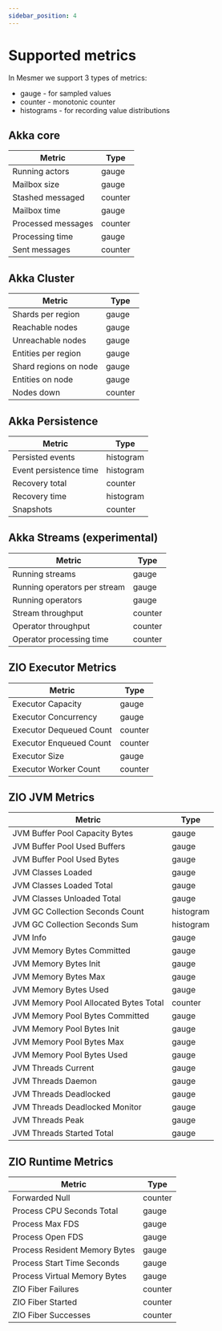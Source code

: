 ```yaml
---
sidebar_position: 4
---
```


# Supported metrics

In Mesmer we support 3 types of metrics:

* gauge - for sampled values
* counter - monotonic counter
* histograms - for recording value distributions

## Akka core

| Metric             | Type    |
|--------------------|---------|
| Running actors     | gauge   |
| Mailbox size       | gauge   |
| Stashed messaged   | counter |
| Mailbox time       | gauge   |
| Processed messages | counter |
| Processing time    | gauge   |
| Sent messages      | counter |

## Akka Cluster

| Metric                | Type    |
|-----------------------|---------|
| Shards per region     | gauge   |
| Reachable nodes       | gauge   |
| Unreachable nodes     | gauge   |
| Entities per region   | gauge   |
| Shard regions on node | gauge   |
| Entities on node      | gauge   |
| Nodes down            | counter |

## Akka Persistence

| Metric                 | Type      |
|------------------------|-----------|
| Persisted events       | histogram |
| Event persistence time | histogram |
| Recovery total         | counter   |
| Recovery time          | histogram |
| Snapshots              | counter   |

## Akka Streams (experimental)

| Metric                       | Type    |
|------------------------------|---------|
| Running streams              | gauge   |
| Running operators per stream | gauge   |
| Running operators            | gauge   |
| Stream throughput            | counter |
| Operator throughput          | counter |
| Operator processing time     | counter |

## ZIO Executor Metrics

| Metric                                | Type      |
|---------------------------------------|-----------|
| Executor Capacity                     | gauge     |
| Executor Concurrency                  | gauge     |
| Executor Dequeued Count               | counter   |
| Executor Enqueued Count               | counter   |
| Executor Size                         | gauge     |
| Executor Worker Count                 | counter   |

## ZIO JVM Metrics

| Metric                                | Type      |
|---------------------------------------|-----------|
| JVM Buffer Pool Capacity Bytes        | gauge     |
| JVM Buffer Pool Used Buffers          | gauge     |
| JVM Buffer Pool Used Bytes            | gauge     |
| JVM Classes Loaded                    | gauge     |
| JVM Classes Loaded Total              | gauge     |
| JVM Classes Unloaded Total            | gauge     |
| JVM GC Collection Seconds Count       | histogram |
| JVM GC Collection Seconds Sum         | histogram |
| JVM Info                              | gauge     |
| JVM Memory Bytes Committed            | gauge     |
| JVM Memory Bytes Init                 | gauge     |
| JVM Memory Bytes Max                  | gauge     |
| JVM Memory Bytes Used                 | gauge     |
| JVM Memory Pool Allocated Bytes Total | counter   |
| JVM Memory Pool Bytes Committed       | gauge     |
| JVM Memory Pool Bytes Init            | gauge     |
| JVM Memory Pool Bytes Max             | gauge     |
| JVM Memory Pool Bytes Used            | gauge     |
| JVM Threads Current                   | gauge     |
| JVM Threads Daemon                    | gauge     |
| JVM Threads Deadlocked                | gauge     |
| JVM Threads Deadlocked Monitor        | gauge     |
| JVM Threads Peak                      | gauge     |
| JVM Threads Started Total             | gauge     |

## ZIO Runtime Metrics

| Metric                                | Type      |
|---------------------------------------|-----------|
| Forwarded Null                        | counter   |
| Process CPU Seconds Total             | gauge     |
| Process Max FDS                       | gauge     |
| Process Open FDS                      | gauge     |
| Process Resident Memory Bytes         | gauge     |
| Process Start Time Seconds            | gauge     |
| Process Virtual Memory Bytes          | gauge     |
| ZIO Fiber Failures                    | counter   |
| ZIO Fiber Started                     | counter   |
| ZIO Fiber Successes                   | counter   |
